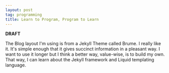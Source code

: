```yaml
---
layout: post
tag: programming
title: Learn to Program, Program to Learn
---
```

**DRAFT**

The Blog layout I'm using is from a Jekyll Theme called Brume.  I really like it.  It's simple enough that it gives succinct information in a pleasant way.  I want to use it longer but I think a better way, value-wise, is to build my own.  That way, I can learn about the Jekyll framework and Liquid templating language.